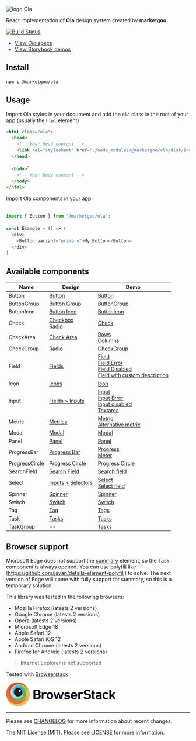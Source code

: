 ![logo Ola](https://raw.githubusercontent.com/marketgoo/Ola/master/ola.png)

React implementation of **Ola** design system created by **marketgoo**.

[![Build Status](https://travis-ci.org/marketgoo/Ola.svg?branch=development)](https://travis-ci.org/marketgoo/Ola)

- [View *Ola* specs](https://zeroheight.com/22mjgbuf6)
- [View Storybook demos](https://marketgoo.github.io/Ola/)

## Install

```sh
npm i @marketgoo/ola
```

## Usage

Import Ola styles in your document and add the `ola` class in the root of your app (usually the `html` element)

```html
<html class="ola">
  <head>
    <!-- Your head content -->
    <link rel="stylesheet" href="./node_modules/@marketgoo/ola/dist/index.css">
  </head>

  <body>˚
    <!-- Your body content -->
  </body>
</html>
```


Import Ola components in your app
```js

import { Button } from "@marketgoo/ola";

const Example = () => (
  <div>
    <Button variant="primary">My Button</Button>
  </div>
)


```

## Available components

Name | Design | Demo
-----|--------|-------
Button | [Button](https://zeroheight.com/22mjgbuf6/p/60c52c/b/69b128) | [Button](https://marketgoo.github.io/Ola/?path=/story/button--all-buttons)
ButtonGroup | [Button Group](https://zeroheight.com/22mjgbuf6/p/794b6c) | [ButtonGroup](https://marketgoo.github.io/Ola/?path=/story/button--button-group)
ButtonIcon | [Button Icon](https://zeroheight.com/22mjgbuf6/p/849794) | [ButtonIcon](https://marketgoo.github.io/Ola/?path=/story/button--button-icon)
Check | [Checkbox](https://zeroheight.com/22mjgbuf6/p/85c317/b/42c470) <br> [Radio](https://zeroheight.com/22mjgbuf6/p/55cdda) | [Check](https://marketgoo.github.io/Ola/?path=/story/form--check)
CheckArea | [Check Area](https://zeroheight.com/22mjgbuf6/p/31ae5e) | [Rows](https://marketgoo.github.io/Ola/?path=/story/form--checkarea-with-html-description) <br> [Columns](https://marketgoo.github.io/Ola/?path=/story/form--checkarea-column)
CheckGroup | [Radio](https://zeroheight.com/22mjgbuf6/p/55cdda) | [CheckGroup](https://marketgoo.github.io/Ola/?path=/story/form--checkgroup)
Field | [Fields](https://zeroheight.com/22mjgbuf6/p/12656e/b/741ccf) | [Field](https://marketgoo.github.io/Ola/?path=/story/form--field) <br> [Field Error](https://marketgoo.github.io/Ola/?path=/story/form--field-error) <br> [Field Disabled](https://marketgoo.github.io/Ola/?path=/story/form--field-disabled) <br> [Field with custom description](https://marketgoo.github.io/Ola/?path=/story/form--field-custom-description)
Icon | [Icons](https://zeroheight.com/22mjgbuf6/p/000506) | [Icon](https://marketgoo.github.io/Ola/?path=/story/icon--all)
Input | [Fields > Inputs](https://zeroheight.com/22mjgbuf6/p/12656e/t/a575) | [Input](https://marketgoo.github.io/Ola/?path=/story/form--input-empty) <br> [Input Error](https://marketgoo.github.io/Ola/?path=/story/form--input-empty-error) <br> [Input disabled](https://marketgoo.github.io/Ola/?path=/story/form--input-empty-disabled) <br> [Textarea](https://marketgoo.github.io/Ola/?path=/story/form--input-textarea)
Metric | [Metrics](https://zeroheight.com/22mjgbuf6/p/621cfc) | [Metric](https://marketgoo.github.io/Ola/?path=/story/metric--all) <br> [Alternative metric](https://marketgoo.github.io/Ola/?path=/story/metric--alternative)
Modal | [Modal](https://zeroheight.com/22mjgbuf6/p/426a17) | [Modal](https://marketgoo.github.io/Ola/?path=/story/modal--all-elements)
Panel | [Panel](https://zeroheight.com/22mjgbuf6/p/92dbc5/b/352660) | [Panel](https://marketgoo.github.io/Ola/?path=/story/panel--all-elements)
ProgressBar | [Progress Bar](https://zeroheight.com/22mjgbuf6/p/71032c) | [Progress](https://marketgoo.github.io/Ola/?path=/story/progress-bar--progress-element) <br> [Meter](https://marketgoo.github.io/Ola/?path=/story/progress-bar--meter-element)
ProgressCircle | [Progress Circle](https://zeroheight.com/22mjgbuf6/p/412a1e) | [Progress Circle](https://marketgoo.github.io/Ola/?path=/story/progress-circle--default)
SearchField | [Search Field](https://zeroheight.com/22mjgbuf6/p/83e369) | [Search field](https://marketgoo.github.io/Ola/?path=/story/form--searchfield)
Select | [Inputs > Selectors](https://zeroheight.com/22mjgbuf6/p/12656e/t/7b7d) | [Select](https://marketgoo.github.io/Ola/?path=/story/form--select) <br> [Select field](https://marketgoo.github.io/Ola/?path=/story/form--select-field)
Spinner | [Spinner](https://zeroheight.com/22mjgbuf6/p/01ddf2/b/21deb0) | [Spinner](https://marketgoo.github.io/Ola/?path=/story/spinner--default)
Switch | [Switch](https://zeroheight.com/22mjgbuf6/p/18645f) | [Switch](https://marketgoo.github.io/Ola/?path=/story/form--switch)
Tag | [Tag](https://zeroheight.com/22mjgbuf6/p/48a462/b/3764b3) | [Tags](https://marketgoo.github.io/Ola/?path=/story/tag--all)
Task | [Tasks](https://zeroheight.com/22mjgbuf6/p/14cad2) | [Tasks](https://marketgoo.github.io/Ola/?path=/story/tasks--mixed)
TaskGroup | -- | [Tasks](https://marketgoo.github.io/Ola/?path=/story/tasks--mixed)


## Browser support

Microsoft Edge does not support the [summary] element, so the Task component is always opened.
You can use polyfill like [https://github.com/javan/details-element-polyfill] to solve.
The next version of Edge will come with fully support for summary, so this is a temporary solution.

This library was tested in the following browsers:

- Mozilla Firefox (latests 2 versions)
- Google Chrome (latests 2 versions)
- Opera (latests 2 versions)
- Microsoft Edge 18
- Apple Safari 12
- Apple Safari iOS 12
- Android Chrome (latests 2 versions)
- Firefox for Android (latests 2 versions)

> Internet Explorer is not supported

Tested with [Browserstack](https://www.browserstack.com)

[![Browserstack logo](browserstack.png)](https://www.browserstack.com)

---

Please see [CHANGELOG](https://github.com/marketgoo/Ola/blob/master/CHANGELOG.md) for more information about recent changes.

The MIT License (MIT). Please see [LICENSE](https://github.com/marketgoo/Ola/blob/master/LICENSE) for more information.

[summary]: https://caniuse.com/#feat=details
[https://github.com/javan/details-element-polyfill]: https://github.com/javan/details-element-polyfill
